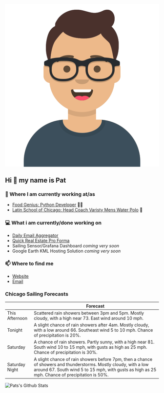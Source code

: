 [![Social banner for p-j-falconer](https://raw.githubusercontent.com/P-J-FALCONER/P-J-FALCONER/master/assets/avataaars.svg)](https://patfalconer.com/)
## Hi :wave: my name is Pat

### 💼 Where I am currently working at/as
- [Food Genius: Python Developer](https://getfoodgenius.com/) 🍔🐍
- [Latin School of Chicago: Head Coach Varisty Mens Water Polo](https://www.latinschool.org/) 🤽


### 💻 What i am currently/done working on
 - [Daily Email Aggregator](https://github.com/P-J-FALCONER/dott_daily_mail)
 - [Quick Real Estate Pro Forma](https://github.com/P-J-FALCONER/henry)
 - Sailing Sensor/Grafana Dashboard *coming very soon*
 - Google Earth KML Hosting Solution *coming very soon*

### 📫 Where to find me
 - [Website](https://patfalconer.com/)
 - [Email](mailto:patrick.j.falconer@gmail.com)


### Chicago Sailing Forecasts
|   | Forecast  |
|---|---|
| This Afternoon | Scattered rain showers between 3pm and 5pm. Mostly cloudy, with a high near 73. East wind around 10 mph. |
| Tonight | A slight chance of rain showers after 4am. Mostly cloudy, with a low around 66. Southeast wind 5 to 10 mph. Chance of precipitation is 20%. |
| Saturday | A chance of rain showers. Partly sunny, with a high near 81. South wind 10 to 15 mph, with gusts as high as 25 mph. Chance of precipitation is 30%. |
| Saturday Night | A slight chance of rain showers before 7pm, then a chance of showers and thunderstorms. Mostly cloudy, with a low around 67. South wind 5 to 15 mph, with gusts as high as 25 mph. Chance of precipitation is 50%. |

![Pats's Github Stats](https://github-readme-stats.vercel.app/api?username=p-j-falconer&show_icons=true&theme=radical)
